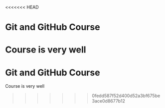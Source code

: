 <<<<<<< HEAD
# Git and GitHub Course

Course is very well
=======
# Git and GitHub Course

Course is very well
>>>>>>> 0fedd587f52d400d52a3bf675be3ace0d8677b12
